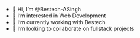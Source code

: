 - 👋 Hi, I’m @Bestech-ASingh
- 👀 I’m interested in Web Development
- 🌱 I’m currently working with Bestech
- 💞️ I’m looking to collaborate on fullstack projects

<!---
Bestech-ASingh/Bestech-ASingh is a ✨ special ✨ repository because its `README.md` (this file) appears on your GitHub profile.
You can click the Preview link to take a look at your changes.
--->
